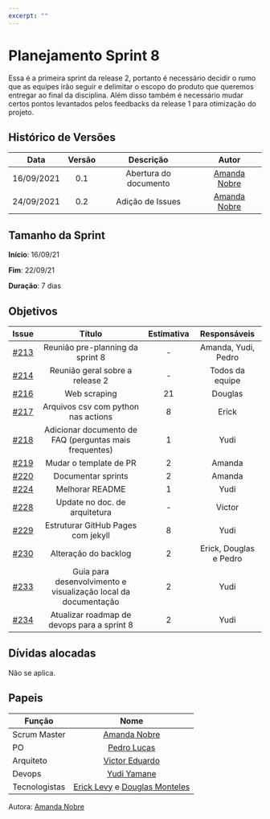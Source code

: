 ```yaml
---
excerpt: ""
---
```


# Planejamento Sprint 8
Essa é a primeira sprint da release 2, portanto é necessário decidir o rumo que as equipes irão seguir e delimitar o escopo do produto que queremos entregar ao final da disciplina. Além disso também é necessário mudar certos pontos levantados pelos feedbacks da release 1 para otimização do projeto.

## Histórico de Versões

| Data       | Versão | Descrição                      | Autor             |
| :--------: | :----: | :----------:                   | :---------------: |
| 16/09/2021 |  0.1   | Abertura do documento | [Amanda Nobre](https://github.com/AmandaNbr)|
| 24/09/2021 |  0.2   | Adição de Issues | [Amanda Nobre](https://github.com/AmandaNbr)|

## Tamanho da Sprint

**Início**: 16/09/21

**Fim**: 22/09/21

**Duração**: 7 dias

## Objetivos

| Issue |            Título            |      Estimativa     |        Responsáveis         | 
|:-----:|:----------------------------:|:-------------------:|:---------------------------:|
| [#213](https://github.com/fga-eps-mds/2021-1-Bot/issues/213) | Reunião pre-planning da sprint 8 | - | Amanda, Yudi, Pedro |
| [#214](https://github.com/fga-eps-mds/2021-1-Bot/issues/214) | Reunião geral sobre a release 2 | - | Todos da equipe |
| [#216](https://github.com/fga-eps-mds/2021-1-Bot/issues/216) | Web scraping | 21 | Douglas |
| [#217](https://github.com/fga-eps-mds/2021-1-Bot/issues/217) | Arquivos csv com python nas actions | 8 | Erick |
| [#218](https://github.com/fga-eps-mds/2021-1-Bot/issues/218) | Adicionar documento de FAQ (perguntas mais frequentes) | 1 | Yudi |
| [#219](https://github.com/fga-eps-mds/2021-1-Bot/issues/219) | Mudar o template de PR | 2 | Amanda |
| [#220](https://github.com/fga-eps-mds/2021-1-Bot/issues/220) | Documentar sprints | 2 | Amanda |
| [#224](https://github.com/fga-eps-mds/2021-1-Bot/issues/224) | Melhorar README | 1 | Yudi |
| [#228](https://github.com/fga-eps-mds/2021-1-Bot/issues/228) | Update no doc. de arquitetura | - | Victor |
| [#229](https://github.com/fga-eps-mds/2021-1-Bot/issues/229) | Estruturar GitHub Pages com jekyll | 8 | Yudi |
| [#230](https://github.com/fga-eps-mds/2021-1-Bot/issues/230) | Alteração do backlog | 2 | Erick, Douglas e Pedro |
| [#233](https://github.com/fga-eps-mds/2021-1-Bot/issues/233) | Guia para desenvolvimento e visualização local da documentação | 2 | Yudi |
| [#234](https://github.com/fga-eps-mds/2021-1-Bot/issues/234) | Atualizar roadmap de devops para a sprint 8 | 2 | Yudi |

## Dívidas alocadas
Não se aplica.

## Papeis

|      Função      |            Nome            |
|------------------|:--------------------------:|
| Scrum Master | [Amanda Nobre](https://github.com/AmandaNbr) |
| PO | [Pedro Lucas](https://github.com/PedroLSF) |
| Arquiteto | [Victor Eduardo](https://github.com/victorear05) |
| Devops | [Yudi Yamane](https://github.com/yudi-azvd) |
| Tecnologistas | [Erick Levy](https://github.com/Ericklevy) e [Douglas Monteles](https://github.com/DouglasMonteles) |

Autora: [Amanda Nobre](https://github.com/AmandaNbr)
